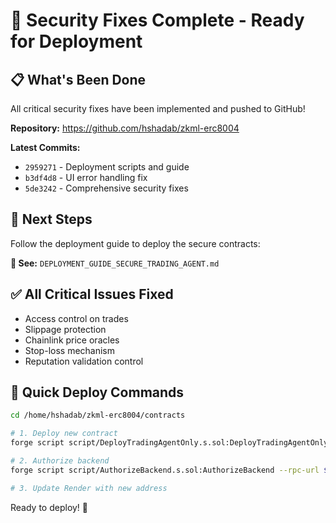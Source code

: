 # 🎉 Security Fixes Complete - Ready for Deployment

## 📋 What's Been Done

All critical security fixes have been implemented and pushed to GitHub!

**Repository:** https://github.com/hshadab/zkml-erc8004

**Latest Commits:**
- `2959271` - Deployment scripts and guide
- `b3df4d8` - UI error handling fix  
- `5de3242` - Comprehensive security fixes

## 🚀 Next Steps

Follow the deployment guide to deploy the secure contracts:

**📖 See:** `DEPLOYMENT_GUIDE_SECURE_TRADING_AGENT.md`

## ✅ All Critical Issues Fixed

- Access control on trades
- Slippage protection
- Chainlink price oracles
- Stop-loss mechanism
- Reputation validation control

## 📝 Quick Deploy Commands

```bash
cd /home/hshadab/zkml-erc8004/contracts

# 1. Deploy new contract
forge script script/DeployTradingAgentOnly.s.sol:DeployTradingAgentOnly --rpc-url $BASE_MAINNET_RPC_URL --broadcast -vvv

# 2. Authorize backend
forge script script/AuthorizeBackend.s.sol:AuthorizeBackend --rpc-url $BASE_MAINNET_RPC_URL --broadcast -vvv

# 3. Update Render with new address
```

Ready to deploy! 🎯
